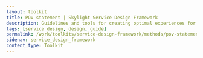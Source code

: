 ```yaml
---
layout: toolkit
title: POV statement | Skylight Service Design Framework
description: Guidelines and tools for creating optimal experiences for both users and your organization.
tags: [service design, design, guide]
permalink: /work/toolkits/service-design-framework/methods/pov-statement/
sidenav: service_design_framework
content_type: Toolkit
---
```


